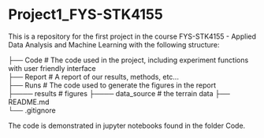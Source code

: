 # Project1_FYS-STK4155

This is a repository for the first project in the course FYS-STK4155 - Applied Data Analysis and Machine Learning with the following structure:

├── Code # The code used in the project, including experiment functions with user friendly interface \
├── Report # A report of our results, methods, etc...\
├── Runs # The code used to generate the figures in the report\
├──── results # figures
├──── data_source # the terrain data
├── README.md \
└── .gitignore

The code is demonstrated in jupyter notebooks found in the folder Code. 
